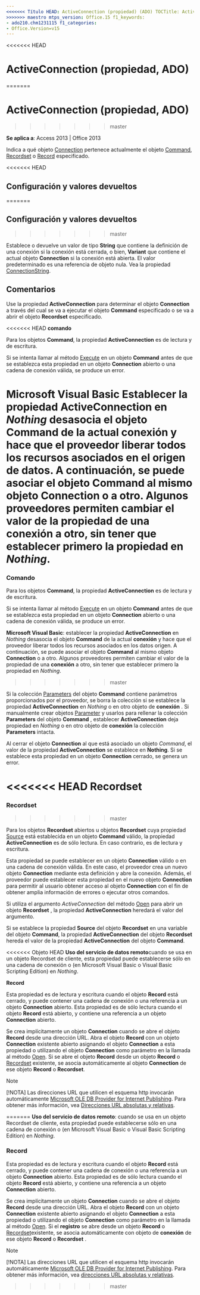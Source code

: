 ```yaml
---
<<<<<<< Título HEAD: ActiveConnection (propiedad) (ADO) TOCTitle: ActiveConnection (propiedad) (ADO) ms:assetid: 5501b2d7-b62c-5fff-1edd-2b7efb3f8c4a ms:mtpsurl: https://msdn.microsoft.com/library/JJ249281(v=office.15) ms:contentKeyID: ms.date 48544918: 18/09/2015 === título: ActiveConnection (propiedad, ADO) TOCTitle: ActiveConnection (propiedad, ADO) ms:assetid: 5501b2d7-b62c-5fff-1edd-2b7efb3f8c4a ms:mtpsurl: https://msdn.microsoft.com/library/JJ249281(v=office.15) ms:contentKeyID: ms.date 48544918: 17/10/2018
>>>>>>> maestro mtps_version: Office.15 f1_keywords:
- ado210.chm1231115 f1_categories:
- Office.Version=v15
---
```


<<<<<<< HEAD
# <a name="activeconnection-property-ado"></a>ActiveConnection (propiedad, ADO)

=======
# <a name="activeconnection-property-ado"></a>ActiveConnection (propiedad, ADO)
>>>>>>> master

**Se aplica a**: Access 2013 | Office 2013

Indica a qué objeto [Connection](connection-object-ado.md) pertenece actualmente el objeto [Command](command-object-ado.md), [Recordset](recordset-object-ado.md) o [Record](record-object-ado.md) especificado.

<<<<<<< HEAD
## <a name="settings-and-return-values"></a>Configuración y valores devueltos
=======
## <a name="settings-and-return-values"></a>Configuración y valores devueltos
>>>>>>> master

Establece o devuelve un valor de tipo **String** que contiene la definición de una conexión si la conexión está cerrada, o bien, **Variant** que contiene el actual objeto **Connection** si la conexión está abierta. El valor predeterminado es una referencia de objeto nula. Vea la propiedad [ConnectionString](connectionstring-property-ado.md).

## <a name="remarks"></a>Comentarios

Use la propiedad **ActiveConnection** para determinar el objeto **Connection** a través del cual se va a ejecutar el objeto **Command** especificado o se va a abrir el objeto **Recordset** especificado.

<<<<<<< HEAD **comando**

Para los objetos **Command**, la propiedad **ActiveConnection** es de lectura y de escritura.

Si se intenta llamar al método [Execute](https://msdn.microsoft.com/library/jj248785\(v=office.15\)) en un objeto **Command** antes de que se establezca esta propiedad en un objeto **Connection** abierto o una cadena de conexión válida, se produce un error.

<a name="microsoft-visual-basicsetting-the-activeconnection-property-to-nothing-disassociates-the-command-object-from-the-current-connection-and-causes-the-provider-to-release-any-associated-resources-on-the-data-source-you-can-then-associate-the-command-object-with-the-same-or-another-connection-object-some-providers-allow-you-to-change-the-property-setting-from-one-connection-to-another-without-having-to-first-set-the-property-to-nothing"></a>**Microsoft Visual Basic** Establecer la propiedad **ActiveConnection** en *Nothing* desasocia el objeto **Command** de la actual **conexión** y hace que el proveedor liberar todos los recursos asociados en el origen de datos. A continuación, se puede asociar el objeto **Command** al mismo objeto **Connection** o a otro. Algunos proveedores permiten cambiar el valor de la propiedad de una **conexión** a otro, sin tener que establecer primero la propiedad en *Nothing*.
=======
### <a name="command"></a>Comando

Para los objetos **Command**, la propiedad **ActiveConnection** es de lectura y de escritura.

Si se intenta llamar al método [Execute](https://docs.microsoft.com/office/vba/access/concepts/miscellaneous/execute-method-ado-command) en un objeto **Command** antes de que se establezca esta propiedad en un objeto **Connection** abierto o una cadena de conexión válida, se produce un error.

**Microsoft Visual Basic**: establecer la propiedad **ActiveConnection** en *Nothing* desasocia el objeto **Command** de la actual **conexión** y hace que el proveedor liberar todos los recursos asociados en los datos origen. A continuación, se puede asociar el objeto **Command** al mismo objeto **Connection** o a otro. Algunos proveedores permiten cambiar el valor de la propiedad de una **conexión** a otro, sin tener que establecer primero la propiedad en *Nothing*.
>>>>>>> master

Si la colección [Parameters](parameters-collection-ado.md) del objeto **Command** contiene parámetros proporcionados por el proveedor, se borra la colección si se establece la propiedad **ActiveConnection** en *Nothing* o en otro objeto de **conexión** . Si manualmente crear objetos [Parameter](parameter-object-ado.md) y usarlos para rellenar la colección **Parameters** del objeto **Command** , establecer **ActiveConnection** deja propiedad en *Nothing* o en otro objeto de **conexión** la colección **Parameters** intacta.

Al cerrar el objeto **Connection** al que está asociado un objeto *Command*, el valor de la propiedad **ActiveConnection** se establece en **Nothing**. Si se establece esta propiedad en un objeto **Connection** cerrado, se genera un error.

<<<<<<< HEAD **Recordset**
=======
### <a name="recordset"></a>Recordset
>>>>>>> master

Para los objetos **Recordset** abiertos u objetos **Recordset** cuya propiedad [Source](source-property-ado-recordset.md) está establecida en un objeto **Command** válido, la propiedad **ActiveConnection** es de sólo lectura. En caso contrario, es de lectura y escritura.

Esta propiedad se puede establecer en un objeto **Connection** válido o en una cadena de conexión válida. En este caso, el proveedor crea un nuevo objeto **Connection** mediante esta definición y abre la conexión. Además, el proveedor puede establecer esta propiedad en el nuevo objeto **Connection** para permitir al usuario obtener acceso al objeto **Connection** con el fin de obtener amplia información de errores o ejecutar otros comandos.

Si utiliza el argumento *ActiveConnection* del método [Open](open-method-ado-recordset.md) para abrir un objeto **Recordset** , la propiedad **ActiveConnection** heredará el valor del argumento.

Si se establece la propiedad **Source** del objeto **Recordset** en una variable del objeto **Command**, la propiedad **ActiveConnection** del objeto **Recordset** hereda el valor de la propiedad **ActiveConnection** del objeto **Command**.

<<<<<<< Objeto HEAD **Uso del servicio de datos remoto**cuando se usa en un objeto Recordset de cliente, esta propiedad puede establecerse sólo en una cadena de conexión o (en Microsoft Visual Basic o Visual Basic Scripting Edition) en *Nothing*.

**Record**

Esta propiedad es de lectura y escritura cuando el objeto **Record** está cerrado, y puede contener una cadena de conexión o una referencia a un objeto **Connection** abierto. Esta propiedad es de sólo lectura cuando el objeto **Record** está abierto, y contiene una referencia a un objeto **Connection** abierto.

Se crea implícitamente un objeto **Connection** cuando se abre el objeto **Record** desde una dirección URL. Abra el objeto **Record** con un objeto **Connection** existente abierto asignando el objeto **Connection** a esta propiedad o utilizando el objeto **Connection** como parámetro en la llamada al método [Open](open-method-ado-record.md). Si se abre el objeto **Record** desde un objeto **Record** o [Recordset](recordset-object-ado.md) existente, se asocia automáticamente al objeto **Connection** de ese objeto **Record** o **Recordset**.


> [!NOTE]
> <P>[!NOTA] Las direcciones URL que utilicen el esquema http invocarán automáticamente <A href="microsoft-ole-db-provider-for-internet-publishing.md">Microsoft OLE DB Provider for Internet Publishing</A>. Para obtener más información, vea <A href="absolute-and-relative-urls.md">Direcciones URL absolutas y relativas</A>.</P>
=======
**Uso del servicio de datos remoto**: cuando se usa en un objeto Recordset de cliente, esta propiedad puede establecerse sólo en una cadena de conexión o (en Microsoft Visual Basic o Visual Basic Scripting Edition) en *Nothing*.

### <a name="record"></a>Record

Esta propiedad es de lectura y escritura cuando el objeto **Record** está cerrado, y puede contener una cadena de conexión o una referencia a un objeto **Connection** abierto. Esta propiedad es de sólo lectura cuando el objeto **Record** está abierto, y contiene una referencia a un objeto **Connection** abierto.

Se crea implícitamente un objeto **Connection** cuando se abre el objeto **Record** desde una dirección URL. Abra el objeto **Record** con un objeto **Connection** existente abierto asignando el objeto **Connection** a esta propiedad o utilizando el objeto **Connection** como parámetro en la llamada al método [Open](open-method-ado-record.md). Si el **registro** se abre desde un objeto **Record** o [Recordset](recordset-object-ado.md)existente, se asocia automáticamente con objeto de **conexión** de ese objeto **Record** o **Recordset** .

> [!NOTE]
> [!NOTA] Las direcciones URL que utilicen el esquema http invocarán automáticamente [Microsoft OLE DB Provider for Internet Publishing](microsoft-ole-db-provider-for-internet-publishing.md). Para obtener más información, vea [direcciones URL absolutas y relativas](absolute-and-relative-urls.md).

>>>>>>> master


